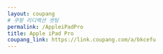 ```yaml
---
layout: coupang
# 쿠팡 리디렉션 셋팅
permalink: /AppleiPadPro
title: Apple iPad Pro
coupang_link: https://link.coupang.com/a/bkcefu
---
```

